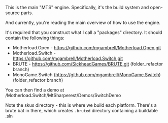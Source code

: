 This is the main "MTS" engine.
Specifically, it's the build system and open-source parts.

And currently, you're reading the main overview of how to use the engine.

It's required that you construct what I call a "packages" directory. It should contain the following things:

* Motherload.Open - https://github.com/mgambrell/Motherload.Open.git
* Motherload.Switch - https://github.com/mgambrell/Motherload.Switch.git
* BRUTE - https://github.com/SickheadGames/BRUTE.git (folder_refactor branch)
* MonoGame.Switch (https://github.com/mgambrell/MonoGame.Switch) (folder_refactor branch)

You can then find a demo at /Motherload.Switch/MtSharperest/Demos/SwitchDemo

Note the skus directory - this is where we build each platform. There's a brute.bat in there, which creates `.bruted` directory containing a buildable .sln

